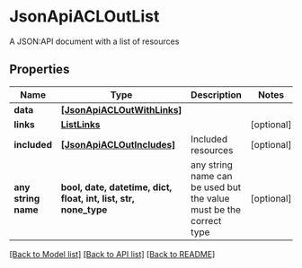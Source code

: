 # JsonApiACLOutList

A JSON:API document with a list of resources

## Properties
Name | Type | Description | Notes
------------ | ------------- | ------------- | -------------
**data** | [**[JsonApiACLOutWithLinks]**](JsonApiACLOutWithLinks.md) |  | 
**links** | [**ListLinks**](ListLinks.md) |  | [optional] 
**included** | [**[JsonApiACLOutIncludes]**](JsonApiACLOutIncludes.md) | Included resources | [optional] 
**any string name** | **bool, date, datetime, dict, float, int, list, str, none_type** | any string name can be used but the value must be the correct type | [optional]

[[Back to Model list]](../README.md#documentation-for-models) [[Back to API list]](../README.md#documentation-for-api-endpoints) [[Back to README]](../README.md)


